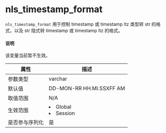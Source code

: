 # nls_timestamp_format

`nls_timestamp_format` 用于控制 timestamp 或 timestamp ltz 类型转 str 的格式，以及 str 隐式转 timestamp 或 timestamp ltz 的格式。

  <main id="notice" type='explain'>
    <h4>说明</h4>
    <p>该变量当前暂不生效。</p>
  </main>

| **属性**  |                                                   **描述**                                                   |
|---------|------------------------------------------------------------------------------------------------------------|
| 参数类型    | varchar                 |
| 默认值     | DD-MON-RR HH.MI.SSXFF AM|
| 取值范围    | N/A                     |
| 生效范围    | <li> Global   <li> Session    |
| 是否参与序列化 | 是                       |
